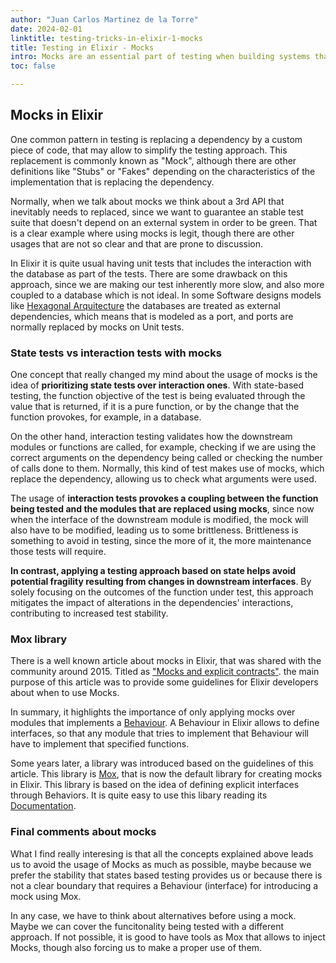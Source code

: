 ```yaml
---
author: "Juan Carlos Martinez de la Torre"
date: 2024-02-01
linktitle: testing-tricks-in-elixir-1-mocks
title: Testing in Elixir - Mocks
intro: Mocks are an essential part of testing when building systems that need to communicate with external applications. At this post we discuss about recommended approach for using Mocks with Elixir, and what are the patterns that should be avoided.
toc: false

---
```


## Mocks in Elixir

One common pattern in testing is replacing a dependency by a custom piece of code, that may allow to simplify the testing approach. This replacement is commonly known as "Mock", although there are other definitions like "Stubs" or "Fakes" depending on the characteristics of the implementation that is replacing the dependency. 

Normally, when we talk about mocks we think about a 3rd API that inevitably needs to replaced, since we want to guarantee an stable test suite that doesn't depend on an external system in order to be green. That is a clear example where using mocks is legit, though there are other usages that are not so clear and that are prone to discussion.

In Elixir it is quite usual having unit tests that includes the interaction with the database as part of the tests. There are some drawback on this approach, since we are making our test inherently more slow, and also more coupled to a database which is not ideal. In some Software designs models like [Hexagonal Arquitecture](https://en.wikipedia.org/wiki/Hexagonal_architecture_(software)) the databases are treated as external dependencies, which means that is modeled as a port, and ports are normally replaced by mocks on Unit tests.

### State tests vs interaction tests with mocks  

One concept that really changed my mind about the usage of mocks is the idea of **prioritizing state tests over interaction ones**. With state-based testing, the function objective of the test is being evaluated through the value that is returned, if it is a pure function, or by the change that the function provokes, for example, in a database.

On the other hand, interaction testing validates how the downstream modules or functions are called, for example, checking if we are using the correct arguments on the dependency being called or checking the number of calls done to them. Normally, this kind of test makes use of mocks, which replace the dependency, allowing us to check what arguments were used.

The usage of **interaction tests provokes a coupling between the function being tested and the modules that are replaced using mocks**, since now when the interface of the downstream module is modified, the mock will also have to be modified, leading us to some brittleness. Brittleness is something to avoid in testing, since the more of it, the more maintenance those tests will require.

**In contrast, applying a testing approach based on state helps avoid potential fragility resulting from changes in downstream interfaces**. By solely focusing on the outcomes of the function under test, this approach mitigates the impact of alterations in the dependencies' interactions, contributing to increased test stability.

### Mox library

There is a well known article about mocks in Elixir, that was shared with the community around 2015. Titled as ["Mocks and explicit contracts"](https://dashbit.co/blog/mocks-and-explicit-contracts). the main purpose of this article was to provide some guidelines for Elixir developers about when to use Mocks.

In summary, it highlights the importance of only applying mocks over modules that implements a [Behaviour](https://hexdocs.pm/elixir/typespecs.html#behaviours). A Behaviour in Elixir allows to define interfaces, so that any module that tries to implement that Behaviour will have to implement that specified functions. 

Some years later, a library was introduced based on the guidelines of this article. This library is [Mox](https://github.com/dashbitco/mox), that is now the default library for creating mocks in Elixir. This library is based on the idea of defining explicit interfaces through Behaviors. It is quite easy to use this libary reading its [Documentation](https://github.com/dashbitco/mox).


### Final comments about mocks

What I find really interesing is that all the concepts explained above leads us to avoid the usage of Mocks as much as possible, maybe because we prefer the stability that states based testing provides us or because there is not a clear boundary that requires a Behaviour (interface) for introducing a mock using Mox. 

In any case, we have to think about alternatives before using a mock. Maybe we can cover the funcitonality being tested with a different approach. If not possible, it is good to have tools as Mox that allows to inject Mocks, though also forcing us to make a proper use of them.

